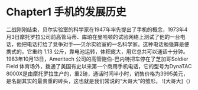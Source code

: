 
Chapter1 手机的发展历史
====================
二战刚刚结束，贝尔实验室的科学家在1947年率先提出了手机的概念，1973年4月3日摩托罗拉公司前高管马蒂．库珀在曼哈顿的试验网络上测试了他的一台电话，他把电话打给了竞争对手──贝尔实验室的一名科学家。这种电话勉强算是便携式的，它重约 1.13 公斤，靠电池运转，体积庞大，用它总共可以通话十分钟。 <br>
1983年10月13日，Ameritech 公司的高管鲍伯-巴内特把车停在了芝加哥Soldier Field 体育场外，拨通了美国有史以来第一个商用手机电话，它的型号为DynaTAC 8000X是由摩托罗拉生产的，重2磅，通话时间半小时，销售价格为3995美元，是名副其实的最贵重的砖头，这也就是我们常说的“大哥大”的雏形。
![大哥大]（）

